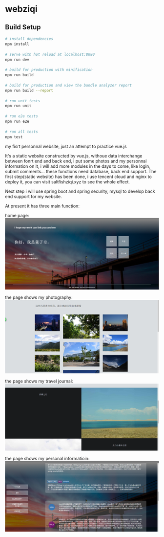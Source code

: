 # webziqi


## Build Setup

``` bash
# install dependencies
npm install

# serve with hot reload at localhost:8080
npm run dev

# build for production with minification
npm run build

# build for production and view the bundle analyzer report
npm run build --report

# run unit tests
npm run unit

# run e2e tests
npm run e2e

# run all tests
npm test
```

my fisrt personnal website, just an attempt to practice vue.js

It's a static website constructed by vue.js, withoue data interchange between fonrt end and back end, i put some photos and my personnal information on it, i will add more modules in the days to come, like login, submit comments... these functions need database, back end support. The first step(static website) has been done, i use tencent cloud and nginx to deploy it, you can visit saltfishziqi.xyz to see the whole effect.

Next step i will use spring boot and spring security, mysql to develop back end support for my website.

At present it has three main function:

home page:
![image](https://github.com/ziqidong/webziqi/raw/master/images/1.png)

the page shows my photography:
![image](https://github.com/ziqidong/webziqi/raw/master/images/2.png)

the page shows my travel journal:
![image](https://github.com/ziqidong/webziqi/raw/master/images/3.png)

the page shows my personal informatioin:
![image](https://github.com/ziqidong/webziqi/raw/master/images/4.png)
